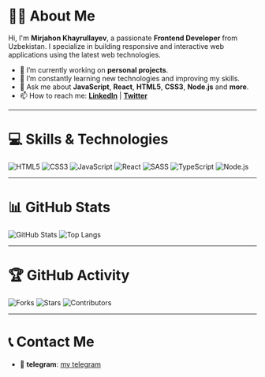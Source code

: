 # 👨‍💻 About Me

Hi, I'm **Mirjahon Khayrullayev**, a passionate **Frontend Developer** from Uzbekistan. I specialize in building responsive and interactive web applications using the latest web technologies.

- 🔭 I’m currently working on **personal projects**.
- 🌱 I’m constantly learning new technologies and improving my skills.
- 💬 Ask me about **JavaScript**, **React**, **HTML5**, **CSS3**, **Node.js** and **more**.
- 📫 How to reach me: **[LinkedIn](https://www.linkedin.com/in/mirjahon-khayrullayev)** | **[Twitter](https://twitter.com/dev_assistant_bot)**

---

# 💻 Skills & Technologies

![HTML5](https://img.shields.io/badge/HTML5-90%25-orange?style=for-the-badge&logo=html5&logoColor=white)
![CSS3](https://img.shields.io/badge/CSS3-85%25-blue?style=for-the-badge&logo=css3&logoColor=white)
![JavaScript](https://img.shields.io/badge/JavaScript-75%25-yellow?style=for-the-badge&logo=javascript&logoColor=white)
![React](https://img.shields.io/badge/React-70%25-lightblue?style=for-the-badge&logo=react&logoColor=white)
![SASS](https://img.shields.io/badge/SASS-80%25-pink?style=for-the-badge&logo=sass&logoColor=white)
![TypeScript](https://img.shields.io/badge/TypeScript-60%25-blue?style=for-the-badge&logo=typescript&logoColor=white)
![Node.js](https://img.shields.io/badge/Node.js-70%25-green?style=for-the-badge&logo=node.js&logoColor=white)

---

# 📊 GitHub Stats

![GitHub Stats](https://github-readme-stats.vercel.app/api?username=MirjahonKh&show_icons=true&hide_title=true&count_private=true&hide=prs&theme=tokyonight&border_radius=10)
![Top Langs](https://github-readme-stats.vercel.app/api/top-langs/?username=MirjahonKh&layout=compact&theme=tokyonight&border_radius=10)

---

# 🏆 GitHub Activity

![Forks](https://img.shields.io/github/forks/MirjahonKh?style=for-the-badge&logo=github)
![Stars](https://img.shields.io/github/stars/MirjahonKh?style=for-the-badge&logo=github)
![Contributors](https://img.shields.io/github/contributors/MirjahonKh?style=for-the-badge&logo=github)

---

# 📞 Contact Me

- 💬 **telegram**: [my telegram ](https://t.me/khayrullayev2)
